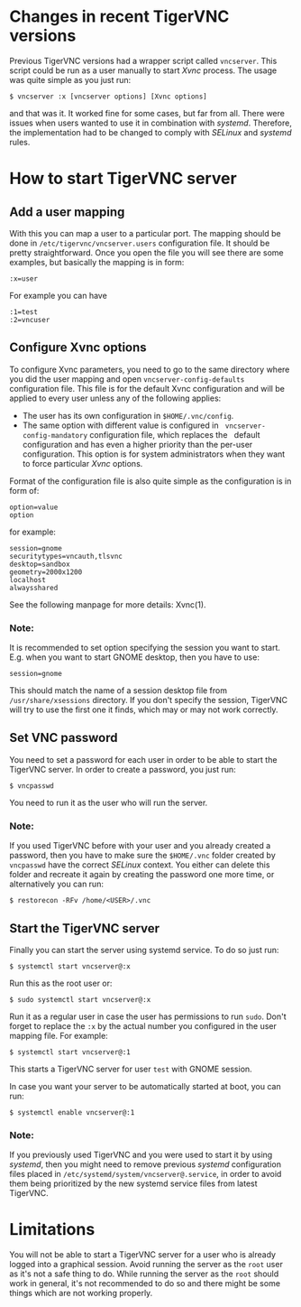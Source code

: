 # Changes in recent TigerVNC versions
Previous TigerVNC versions had a wrapper script called `vncserver`. This
script could be run as a user manually to start *Xvnc* process. The
usage was quite simple as you just run:
```
$ vncserver :x [vncserver options] [Xvnc options]
```
and that was it. It worked fine for some cases, but far from all. There
were issues when users wanted to use it in combination with *systemd*.
Therefore, the implementation had to be changed to comply with *SELinux*
and *systemd* rules.

# How to start TigerVNC server
## Add a user mapping
With this you can map a user to a particular port. The mapping should be
done in `/etc/tigervnc/vncserver.users` configuration file. It should be
pretty straightforward. Once you open the file you will see there are
some examples, but basically the mapping is in form:
```
:x=user
```
For example you can have
```
:1=test
:2=vncuser
```

## Configure Xvnc options
To configure Xvnc parameters, you need to go to the same directory where
you did the user mapping and open `vncserver-config-defaults`
configuration file. This file is for the default Xvnc configuration and
will be applied to every user unless any of the following applies:
* The user has its own configuration in `$HOME/.vnc/config`.
* The same option with different value is configured in 
  `vncserver-config-mandatory` configuration file, which replaces the
  default configuration and has even a higher priority than the per-user
  configuration. This option is for system administrators when they want
  to force particular *Xvnc* options.

Format of the configuration file is also quite simple as the
configuration is in form of:
```
option=value
option
```
for example:
```
session=gnome
securitytypes=vncauth,tlsvnc
desktop=sandbox
geometry=2000x1200
localhost
alwaysshared
```
See the following manpage for more details: Xvnc(1).

### Note:
It is recommended to set option specifying the session you want to
start. E.g. when you want to start GNOME desktop, then you have to use:
```
session=gnome
```
This should match the name of a session desktop file from
`/usr/share/xsessions` directory. If you don't specify the session,
TigerVNC will try to use the first one it finds, which may or may not
work correctly.

## Set VNC password
You need to set a password for each user in order to be able to start
the TigerVNC server. In order to create a password, you just run:
```
$ vncpasswd
```
You need to run it as the user who will run the server. 

### Note:
If you used TigerVNC before with your user and you already created a
password, then you have to make sure the `$HOME/.vnc` folder created by
`vncpasswd` have the correct *SELinux* context. You either can delete
this folder and recreate it again by creating the password one more
time, or alternatively you can run:
```
$ restorecon -RFv /home/<USER>/.vnc
```

## Start the TigerVNC server
Finally you can start the server using systemd service. To do so just
run:
```
$ systemctl start vncserver@:x
```
Run this as the root user or:
```
$ sudo systemctl start vncserver@:x
```
Run it as a regular user in case the user has permissions to run `sudo`.
Don't forget to replace the `:x` by the actual number you configured in
the user mapping file. For example:
```
$ systemctl start vncserver@:1
```
This starts a TigerVNC server for user `test` with GNOME session.

In case you want your server to be automatically started at boot, you
can run:
```
$ systemctl enable vncserver@:1
```

### Note:
If you previously used TigerVNC and you were used to start it by using
*systemd*, then you might need to remove previous *systemd*
configuration files placed in `/etc/systemd/system/vncserver@.service`,
in order to avoid them being prioritized by the new systemd service
files from latest TigerVNC.

# Limitations
You will not be able to start a TigerVNC server for a user who is
already logged into a graphical session. Avoid running the server as the
`root` user as it's not a safe thing to do. While running the server as
the `root` should work in general, it's not recommended to do so and
there might be some things which are not working properly.
